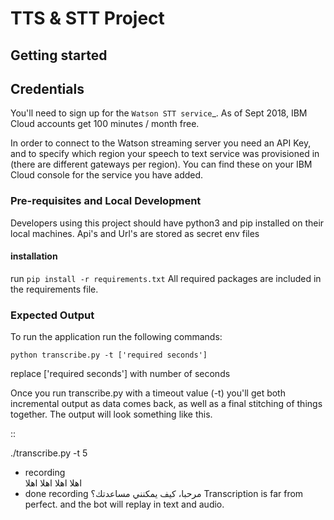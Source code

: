 # TTS & STT Project

## Getting started

## Credentials


You'll need to sign up for the `Watson STT service`_. As of Sept 2018,
IBM Cloud accounts get 100 minutes / month free.

In order to connect to the Watson streaming server you need an API Key, and to
specify which region your speech to text service was provisioned in (there are
different gateways per region). You can find these on your IBM Cloud console
for the service you have added.

### Pre-requisites and Local Development
Developers using this project should have python3 and pip installed on their local machines.
Api's and Url's are stored as secret env files

#### installation
run ```pip install -r requirements.txt``` All required packages are included in the requirements file.





### Expected Output

To run the application run the following commands:
```
python transcribe.py -t ['required seconds']
```
replace ['required seconds'] with number of seconds

Once you run transcribe.py with a timeout value (-t) you'll get both
incremental output as data comes back, as well as a final stitching of
things together. The output will look something like this.

::

   ./transcribe.py -t 5
   * recording             
اهلا
اهلا
اهلا
اهلا
* done recording
     مرحبا، كيف يمكنني مساعدتك؟
Transcription is far from perfect. and the bot will replay in text and audio.
